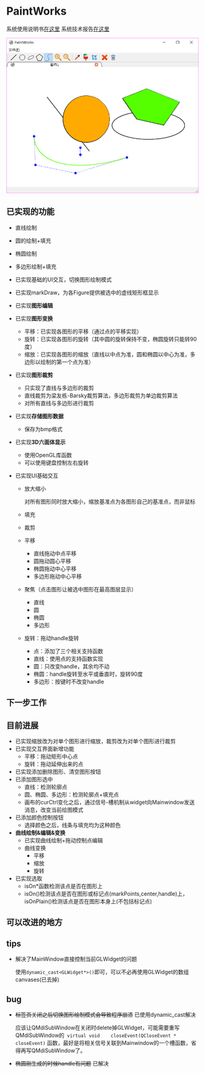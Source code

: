 # PaintWorks

系统使用说明书[在这里](docs/151220162_系统使用说明书.pdf)
系统技术报告[在这里](docs/151220162_系统技术报告.pdf)

![运行图](docs/screenshot.png)



## 已实现的功能

* 直线绘制
* 圆的绘制+填充
* 椭圆绘制
* 多边形绘制+填充
* 已实现基础的UI交互，切换图形绘制模式
* 已实现markDraw，为各Figure提供被选中的虚线矩形框显示
* 已实现**图形编辑**
* 已实现**图形变换**
  - 平移：已实现各图形的平移（通过点的平移实现）
  - 旋转：已实现各图形的旋转（其中圆的旋转保持不变，椭圆旋转只能转90度）
  - 缩放：已实现各图形的缩放（直线以中点为准，圆和椭圆以中心为准，多边形以绘制的第一个点为准）
* 已实现**图形裁剪**
  * 只实现了直线与多边形的裁剪
  * 直线裁剪为梁友栋-Barsky裁剪算法，多边形裁剪为单边裁剪算法
  * 对所有直线与多边形进行裁剪
* 已实现**存储图形数据**
  
  * 保存为bmp格式
* 已实现**3D六面体显示**
  * 使用OpenGL库函数
  * 可以使用键盘控制左右旋转
* 已实现UI基础交互

  * 放大缩小

    对所有图形同时放大缩小，缩放基准点为各图形自己的基准点，而非鼠标

  * 填充

  * 裁剪

  * 平移

    * 直线拖动中点平移
    * 圆拖动圆心平移
    * 椭圆拖动中心平移
    * 多边形拖动中心平移

  * 聚焦（点击图形让被选中图形在最高图层显示）

    * 直线
    * 圆
    * 椭圆
    * 多边形

  * 旋转：拖动handle旋转

    * 点：添加了三个相关支持函数
    * 直线：使用点的支持函数实现
    * 圆：只改变handle，其余均不动
    * 椭圆：handle旋转至水平或垂直时，旋转90度
    * 多边形：按键时不改变handle


## 下一步工作



## 目前进展

* 已实现缩放改为对单个图形进行缩放，裁剪改为对单个图形进行裁剪
* 已实现交互界面新增功能
  * 平移：拖动矩形中心点
  * 旋转：拖动延伸出来的点
* 已实现添加删除图形、清空图形按钮 
* 已添加图形选中
  * 直线：检测轮廓点
  * 圆、椭圆、多边形：检测轮廓点+填充点
  * 画布的curCtrl变化之后，通过信号-槽机制从widget向Mainwindow发送消息，改变当前绘图模式
* 已添加颜色控制按钮
  * 选择颜色之后，线条与填充均为这种颜色
* **曲线绘制&编辑&变换**
  * 已实现曲线绘制+拖动控制点编辑
  * 曲线变换
    * 平移
    * 缩放
    * 旋转
* 已实现选取
  * isOn*函数检测该点是否在图形上
  * isOn()检测该点是否在图形或标记点(markPoints,center,handle)上，isOnPlain()检测该点是否在图形本身上(不包括标记点)


## 可以改进的地方



## tips

* 解决了MainWindow直接控制当前GLWidget的问题

  使用`dynamic_cast<GLWidget*>()`即可，可以不必再使用GLWidget的数组canvases(已去掉)

## bug

* ~~标签页关闭之后切换图形绘制模式会导致程序崩溃~~ 已使用dynamic_cast解决

  应该让QMdiSubWindow在关闭时delete掉GLWidget，可能需要重写QMdiSubWindow的` virtual void	closeEvent(QCloseEvent * closeEvent)` 函数，最好是将相关信号关联到Mainwindow的一个槽函数，省得再写QMdiSubWindow了。

* ~~椭圆刚生成的时候handle有问题~~ 已解决
